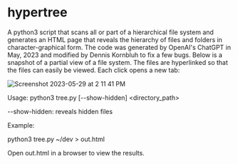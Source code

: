 # hypertree
A python3 script that scans all or part of a hierarchical file system and generates an HTML page that reveals the hierarchy of files and folders in character-graphical form. The code was generated by OpenAI's ChatGPT in May, 2023 and modified by Dennis Kornbluh to fix a few bugs.
Below is a snapshot of a partial view of a file system. The files are hyperlinked so that the files can easily be viewed. Each click opens a new tab:

![Screenshot 2023-05-29 at 2 11 41 PM](https://github.com/dennishvo/hypertree/assets/20732409/e7d2e150-3563-49ab-8e89-0579540cafd7)

Usage: python3 tree.py [--show-hidden] <directory_path>

--show-hidden: reveals hidden files

Example:

python3 tree.py ~/dev > out.html

Open out.html in a browser to view the results.
